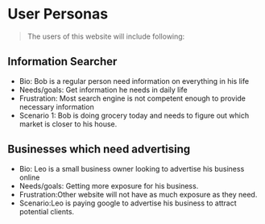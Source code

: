 # User Personas

<!-- some introduction -->

> The users of this website will include following:

## Information Searcher

- Bio: Bob is a regular person need information on everything in his life
- Needs/goals: Get information he needs in daily life
- Frustration: Most search engine is not competent enough to provide necessary
  information
- Scenario 1: Bob is doing grocery today and needs to figure out which market is
  closer to his house.

## Businesses which need advertising

- Bio: Leo is a small business owner looking to advertise his business online
- Needs/goals: Getting more exposure for his business.
- Frustration:Other website will not have as much exposure as they need.
- Scenario:Leo is paying google to advertise his business to attract potential
  clients.
